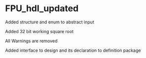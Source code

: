 # FPU_hdl_updated
Added structure and enum to abstract input

Added 32 bit working square root

All Warnings are removed

Added interface to design and its declaration to definition package



